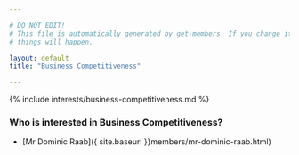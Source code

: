 ```yaml
---

# DO NOT EDIT!
# This file is automatically generated by get-members. If you change it, bad
# things will happen.

layout: default
title: "Business Competitiveness"

---
```


{% include interests/business-competitiveness.md %}

### Who is interested in Business Competitiveness?


* [Mr Dominic Raab]({ site.baseurl }}members/mr-dominic-raab.html)
